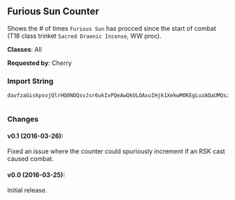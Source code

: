 ## Furious Sun Counter

Shows the # of times `Furious Sun` has procced since the start of combat (T18
class trinket `Sacred Draenic Incense`, WW proc).

**Classes**: All

**Requested by**: Cherry

### Import String

    davfzaGiskpsvjQlrHQ0NOQsvJsr6ukIxPQeAwQkULOAxuIHjk1XekwMOKEgLuzAQaUMQszBIs4BuvPmoQQKZPQK6EuK9PQK8pvLihur1cPQIhsvzIIIlkKnsvv9rkKrsjvDsQIvQKxQcAMcv3ufODsv6NuuzOKuDukuvlLu8uk1uvrxvrXwfLOVsvvolLuERQs1CPqvCxkuzVK4VuWGrhwWIvHESQmzcDzjBMK8zsPrtGtlYRvuA2Q0TvvTBI(nvgobDCkQA5k1Zvy6sDDs12PO8DkugVqPZtjz9Qkb9EvLa3NQkv2pSsmkNk2IkNk2HxNCYHYPIDsMALtf7N(OD)k2x3lCbNdAcmOVdgkPzyLNdEDVWfudOjq)vHzNRVddl7sBYjhFFULKOXzzxAtojwyLNd6tF0UFWUITX66EHl4nm6Zk2wtPAxdbGMaZgeeeeeeemph8m9xGovG3WOb3LQDneG119cxWUIT1uQ21qGhzxBZcxqtGzBjgqqqW8CqpYU2MfUGhR2yvjb3LQDneudSUUx4c2vSnOjq1udeeeeeeeeeeeeeeeeeeemphC(R1dxWUITbBhOyAi8gSclSUUx4ck8gSQ2gnJNmGGGGGGGGGGGGGGGG55G2TBxIGZitTrZ4jZu1eEdwvB1MG119cxWENKZwTNmGMaJjRh4BX43abbbbbbbZZb901pONmGQCBq7WBxIGz2HsMEGEKVsokSUUx4cwMxpjuyjccccccccccccccccccccMNd6pbvlO2GTGcS3j5SvdMgGL51tcfwIyH119cxqHB3ZNtx2GMaZgeeeeeeeeeeeeeeemph8ld6ubkC7EdWrs(kWN7)yObhDy3Liwx3lCbFHrpuVKIjPwqtGzdcccccccccccMNd(LbDQa1yFi4lm6byfRW61jPwWGeuJ9HGcsnwx3lCbtsFU)JHgeeeeeeeeeeeeeeeeeeemph0Je85(pg6Vewx3lCbfUlFU)JHg0eOQWDuGGGGGGGGGGGG55GzsIGgRa31OAWrh6byq2PxsyOtsTGp3)Xq)LWcR8Cqn2hc(cJguTxq(Q7qnWwqbkRyBqn2hcki1wW66EHlOkD5RtojOtQX(qFHrpTNGfiiiyEoOg7dbFHrd(csq37PVbt))Lyk011kWJLk3Ualzx7Kul4Z9Fm0ybcccMNd6rfylinatdWwqb(cJ6d4Ugvdo6qpaLoJ9bmifb76EbDYizx7KuRp3)XqdkDny7SGfiiiysfO01GjPp3)Xqd2ckjwGGGGGGGGc3UNpNUSbnbMnwGGGGGGGGVWOhQxsXKulOjWSXceeeeeeeu4U85(pgAqtG9wVWceeeSKIybccc(cJEOEjftsTGMaFHrpuVKIjPwWViymyvsrSWkph0JkWGeuJ9HGcs9a0yPwGtVbdJH7LcDjc(cJ(d4ZPlBWWaS3j5SvdkC7EwW66EHlOkD5RtojOtQX(qRp1t7jybcccMub(cJEOEjftsTGFfy2GTGsIfiiiiiii4lm6H6Lumj1cAc8fg9q9skMKAbZbJblqqqW6okSabbbbbbbfUDpFoDzdAcu429850Ln4xemgSabbblPiwLuelSYZb9zUd6N5NgIBoJmeLLrEpnmJx)7j(zKMOmGccsXBTX66EHlOkD5RtojOt6Z9Fm0rMvYEQHpGd9JrMvY(dOHpGdN((vgnJNmFaho99R8g(RpGdN((v()g0o(aoC67xPjKe9)nOD8buSgTrZ4jZhqXA0Ed)1hqXA0()g0o(akwJwtij6)Bq74dOflwMGfiiiysfyzE9KqHLiyqkcoC67xz0mEYaAYeOWBWQAB0mEYa2ckjwGGGGGGGGjvGd9JrMvYg0Kjq1SvpkECd(MBFAWEgF(ISTvdSfusSabbbbbbbbbbbtQaTyXcOjtGXKTF7az1VaBbLelqqqqqqqqqqqqqqqW8Cqn2hc(cJgSmRKnwGGGGGGGGGGGGGGGGoPg7d9fg90EcwGGGGGGGGGGGGLuelqqqqqqqW6oQKkWH(XiZkzdAYeOA2QhfpUHmZp4CJIudSfusSabbbbbbbbbbbtQaTyXcOjtGX4xFl7V(RbdsrqPRbh1TE90yoWhqlwSmbSfusSabbbbbbbbbbbbbbbZZb1yFiOy4pOTalZkz)bu6AWF9BNg9onBHfiiiiiiiiiiiiiiiOtQX(qRp1t7jybcccccccccccwsrSabbbbbbbR7OsQah6hJmRKnOjtGQzREu84goOhB7OmQb2ckjwGGGGGGGGGGGGjvGwSyb0KjWy8RVL9x)1GbPiO01GJ6wVEAw8b0IfltaBbLelqqqqqqqqqqqqqqqW8Cqn2hc(NgdWYSs2FaLUg8x)2PrVtZwybccccccccccccccc6KASp06t90EcwGGGGGGGGGGGGLuelqqqqqqqWskIfiiiyjfXQKIyHvEoO6XNBTing0ezuKxdz8yp3pXJYakiifV1gRR7fUGQ0LVo5KGozKSRDsQ1N7)yONoblqqqW8Cqn1OAWrh6XhWKkqNuJ9H(cJE6eqXKO0VVbfDGP2cwGGGGjvGc3Lp3)Xqd2ckjwGGGGGGGGc3Lp3)XqdAcuv4okSabbbR7OWceeeeeee8fg9q9skMKAbnbMnwGGGGGGGGc3UNpNUSbnbMnwGGGGLuelqqqW8CWzekg6c85(pgAWrhA9HfSabbbtsFU)JHg0eyV1lSkPiwyLNdQE85wlsJbnrgf51qK35(jEugqbbP4T2yDDVWfuLU81jNe0jJxbZssT(C)hd90jybcccMNdoJqXqxGp3)Xqdo6qRpSGfiiiys6Z9Fm0GMavfUJcRskIfw55G(euVzhGgtq1cQnOD4TlrWm7qjtpqpYxjhfyAawMxpjuyjI119cxqv6YxNCsW04CNKZwDK51tcfwItNGfiii4UA9TeCQrv7rAwjB32kpD97jZu1eEdwvB1(a6XBwAh3CNgo14X7HrNXmb0KjWENKZwTNmybccccccc62GgvThPzLSDBR801VNmtvt4nyvTv7dOhVzPDCZDA4uJhVhgDM1jGMmb27KC2Q9KzcwLuelSYZbvp(CRfPXqKXFgpQFWiVNg8z9Z9AuugqbbP4T2yDDVWfuLU81jNe0jJmVEs4FjBFccsTL40jybcccwMxpjuyjcAcmno3j5SvhzE9KqHL40jyvsrSWkph0x4ElrW0)FjMcDDT6d4r9gmChoWGQU2GQhFU1I0yiY7zKgpEnYG)mNM4zanwQfakw3GvwWkph8uqAakCxMvYEaMgd9AaASula85UIGxN2K0cwx3lCbvPlFDYjbfDzQBWQsmUlioDcwGGGGozK51tc)lz7tqqQTeNobmph0NG6nlyzE9KW)s2ybccck8gSQ2gnJNmGMaNrMAJMXtMPQj8gSQ2QnblqqqWK0N7)yObnboJm1ZvPQEDsQ1N7)yONQMWBWQAR2eSkPiwIUm1nyvjg3feNoblSYZbvp(CRfPXqK3ZinE8AKb)zonXZakiifV1gRR7fUGQ0LVo5KGozKSRDsQ1FU9vC6eSabbb9z4m9xBlZv11EAmFafDzQBWQsmUliobmph0UAqDHGI1nyvjcEDbrSkPiwyLNd6pbHgSfuG9oPvBTbhcC6xrWD16BPfWERxGM(kWHaNXKFavfUJc00xbkijkwslyDDVWfuLU81jNeCiWPFfTf4m20jybcccMNdAlWzmq)nh0jVwbMubwMxpjuyjIfiii4UA9TeSmVEsOWseRskIfw55GN7KwT1gumneg6NaqbbP4T2yLNd6VcmPv62f4UA9Te0SWvVaDQaftdHH(jauLU81jNC8bmifbtYrxbrq9rboe40VI2cCgB6eSUUx4ckMgcd9tWz44Tanb(fGfiii43vZN5oOFMFAiU5mYquwg590WmE9VN4NrAIYOMXbAc0j95(pg6iZkz)blqqqWVRM6XNBTing0ezuKxdz8yp3pXJYOMXbAc0jJKDTtsT(C)hd9hSabbb)UAQhFU1I0yqtKrrEne5DUFIhLrnJd0eOtgVcMLKA95(pg6pybccc(D1up(CRfPXqKXFgpQFWiVNg8z9Z9Auug1moqtGozK51tc)lz7tqqQTe)Gfiii43vt94ZTwKgdrEpJ04XRrg8N50epJAghOjqNms21oj16p3(k(bl)oSUUx4cQsx(6Ktck6o3jTAR90YSs2FaTyXYeSabbbVUx4ckMgcd9tG)1LpqtGIPHWq)eCgoERVxMvY24Wceeeumneg6Na)RlFtTyXYeSabbb3vRVLGdbo9ROTaNXMobRskI1ClIUZDsR2AdAcu0DUtA1wBSWkphut16Bjyauwgd8PpA3pyxX2GJENKAX66EHlOkD5Rtoj4Fy26SITNoblqqqWD16Bjy7g9oj1ov429850L9eSkPiwyLNd6tF0UFWUITbvPlFDYjX66EHlOkD5RtojOO7SITNoblqqqWR7fUGnOjqJQ(m9xtNGfiiiysfydMdEdJ(SIT1uQ21qa4xb2vSTMs1Ugc8i7ABw4c2ckjwGGGGGGGG3WOpRyBnLQDneaAcSXceeeeeeeSRyBqtG)HzRZk2E6eSabbblPiwGGGG7Q13sWUITXQKIyn3IO7SITbnbk6oRyBfBrNHN(OD)k(rPvAf7N(OD)NvSTITkD5Rto50jybcccURwFlbd67GHsAMfr3zfBpDcwLuuXwSgpf757hOzzBjgWSMDmzrE2wxEwZcfBX0q4nyLNNtQy7r21wv4vgpEEo5W4jCmDtTvg(DYznStJKu7qxoB6nRITyAi8gSYUdVzhk2gVpfBvozBN(clfVz9ak2cQKwbTI3d8nf7KOIT)13jN(a0wxc6ZPl7ARyNKP2WZ9l8wDjQ4ngf7RliQCQy)UHXq5uXEKKAVLI9bnN3dvAfBXKkvPN(TTs5uX(x)2jLtLwPvSvfEDYjvovS)1VDs5uPvAf7D4vkNk2)63oPCQ0kTI92DlLtf7F9BNuovALwXEiSEkNk2JKu7Tu8ADkTIDhULSvovS)1VDs5uPvAfB9rz4DdJHIFuS1hLbHvFm09TuoQyRpkddH1tXpkTITu))CN0QT2dfVXOyVlTjN80kHLID65Kk2Jo8MDOUljBfBFrEpJ0Oy3vSTp31Tvov8gJI3Sv8ADk(3V(wmznl8RSW6(2boGFLTFl7SvuL)nRtPvS7DsR2ARCQy)0hT7xXwLU81jNCQflwMGfiii4UA9TemOVdgkPzweDN7KwT1EQflwMGvjfvSF6J29BqqsSuSF6J29Ry)0hT73qBLWsXUmRKTIDzwj7HITpZDq)m)0qCZzKHOSmY7PHz86FpXpJ0eL5dO6XNBTing0ezuKxdz8yp3pXJY8bu94ZTwKgdAImkYRHiVZ9t8OmFavp(CRfPXqKXFgpQFWiVNg8z9Z9AuuMpGQhFU1I0yiY7zKgpEnYG)mNM4zuSBRewk2p9r7(vAfBDzVtA1wBLtf7N(OD)k2Q0LVo5KtNGfiii4UA9TeS36fwLuuPvSnwsSfO49aFtPvS)vSfvShk2z1smwY2swTofBZu8gZbYAmkTIca
     

### Changes

#### v0.1 (2016-03-26):

Fixed an issue where the counter could spuriously increment if an RSK cast
caused combat.

#### v0.0 (2016-03-25):

Initial release.
